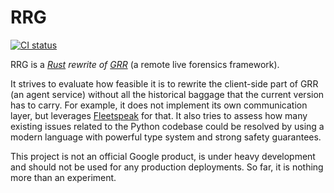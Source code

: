 RRG
===

[![CI status][ci-badge]][ci]

RRG is a *[Rust][rust] rewrite of [GRR][grr]* (a remote live forensics
framework).

It strives to evaluate how feasible it is to rewrite the client-side part of GRR
(an agent service) without all the historical baggage that the current version
has to carry. For example, it does not implement its own communication layer,
but leverages [Fleetspeak][fleetspeak] for that. It also tries to assess how
many existing issues related to the Python codebase could be resolved by using a
modern language with powerful type system and strong safety guarantees.

This project is not an official Google product, is under heavy development and
should not be used for any production deployments. So far, it is nothing more
than an experiment.

[rust]: https://rust-lang.org
[grr]: https://github.com/google/grr
[fleetspeak]: https://github.com/google/fleetspeak

[ci]: https://github.com/google/rrg/actions?query=workflow%3AIntegrate
[ci-badge]: https://github.com/google/rrg/workflows/Integrate/badge.svg
